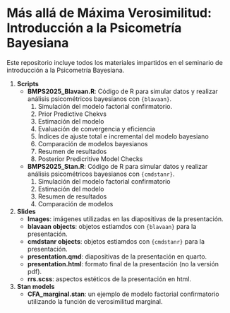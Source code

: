# Más allá de Máxima Verosimilitud: Introducción a la Psicometría Bayesiana
Este repositorio incluye todos los materiales impartidos en el seminario de introducción a la Psicometría Bayesiana. 
1. **Scripts**
   - **BMPS2025_Blavaan.R**: Código de R para simular datos y realizar análisis psicométricos bayesianos con `{blavaan}`. 
       1. Simulación del modelo factorial confirmatorio.
       2. Prior Predictive Chekvs
       3. Estimación del modelo
       4. Evaluación de convergencia y eficiencia
       5. Índices de ajuste total e incremental del modelo bayesiano
       6. Comparación de modelos bayesianos
       7. Resumen de resultados
       8. Posterior Predicritive Model Checks
   - **BMPS2025_Stan.R**: Código de R para simular datos y realizar análisis psicométricos bayesianos con `{cmdstanr}`.
       1. Simulación del modelo factorial confirmatorio
       2. Estimación del modelo
       3. Resumen de resultados
       4. Comparación de modelos
2. **Slides**
   - **Images**: imágenes utilizadas en las diapositivas de la presentación.
   - **blavaan objects**: objetos estiamdos con `{blavaan}` para la presentación.
   - **cmdstanr objects**: objetos estiamdos con `{cmdstanr}` para la presentación.
   - **presentation.qmd**: diapositivas de la presentación en quarto.
   - **presentation.html**: formato final de la presentación (no la versión pdf).
   - **rrs.scss**: aspectos estéticos de la presentación en html.
3. **Stan models**
   - **CFA_marginal.stan**: un ejemplo de modelo factorial confirmatorio utilizando la función de verosimilitud marginal. 
